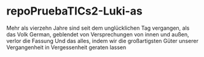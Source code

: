 # repoPruebaTICs2-Luki-as
Mehr als vierzehn Jahre sind seit dem unglücklichen Tag vergangen, als das Volk German, geblendet von Versprechungen von innen und außen, verlor die Fassung Und das alles, indem wir die großartigsten Güter unserer Vergangenheit in Vergessenheit geraten lassen
